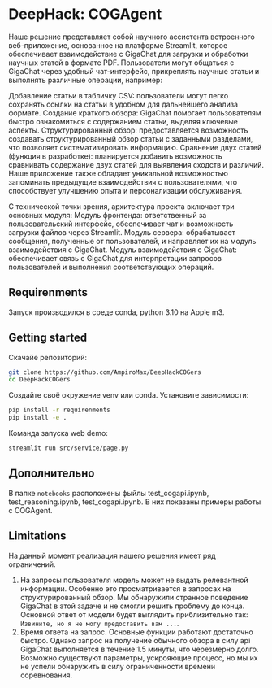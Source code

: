 DeepHack: COGAgent
==============================

Наше решение представляет собой научного ассистента встроенного веб-приложение, основанное на платформе Streamlit, которое обеспечивает взаимодействие с GigaChat для загрузки и обработки научных статей в формате PDF. Пользователи могут общаться с GigaChat через удобный чат-интерфейс, прикреплять научные статьи и выполнять различные операции, например:

Добавление статьи в табличку CSV: пользователи могут легко сохранять ссылки на статьи в удобном для дальнейшего анализа формате.
Создание краткого обзора: GigaChat помогает пользователям быстро ознакомиться с содержанием статьи, выделяя ключевые аспекты.
Структурированный обзор: предоставляется возможность создавать структурированный обзор статьи с заданными разделами, что позволяет систематизировать информацию.
Сравнение двух статей (функция в разработке): планируется добавить возможность сравнивать содержание двух статей для выявления сходств и различий.
Наше приложение также обладает уникальной возможностью запоминать предыдущие взаимодействия с пользователями, что способствует улучшению опыта и персонализации обслуживания.

С технической точки зрения, архитектура проекта включает три основных модуля:
Модуль фронтенда: ответственный за пользовательский интерфейс, обеспечивает чат и возможность загрузки файлов через Streamlit.
Модуль сервера: обрабатывает сообщения, полученные от пользователей, и направляет их на модуль взаимодействия с GigaChat.
Модуль взаимодействия с GigaChat: обеспечивает связь с GigaChat для интерпретации запросов пользователей и выполнения соответствующих операций.


## Requirenments
Запуск производился в среде conda, python 3.10 на Apple m3.

## Getting started
Скачайе репозиторий:
```bash
git clone https://github.com/AmpiroMax/DeepHackCOGers
cd DeepHackCOGers
```
Создайте своё окружение venv или conda. Установите зависимости:
```bash
pip install -r requirenments
pip install -e .
```
Команда запуска web demo:
```bash
streamlit run src/service/page.py
```

## Дополнительно
В папке `notebooks` расположены фыйлы test_cogapi.ipynb, test_reasoning.ipynb, test_cogapi.ipynb. В них показаны примеры работы с COGAgent.

## Limitations
На данный момент реализация нашего решения имеет ряд ограничений.
1. На запросы пользователя модель может не выдать релевантной информации. Особенно это просматривается в запросах на структурированный обзор. Мы обнаружили странное поведение GigaChat в этой задаче и не смогли решить проблему до конца. Основной ответ от модели будет выглядить приблизительно так: `Извините, но я не могу предоставить вам ...`.
2. Время ответа на запрос. Основные функции работают достаточно быстро. Однако запрос на получение обычного обзора в силу api GigaChat выполняется в течение 1.5 минуты, что черезмерно долго. Возможно существуют параметры, ускрояющие процесс, но мы их не успели обнаружить в силу ограниченности времени соревнования.



